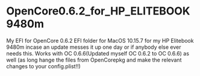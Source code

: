 # OpenCore0.6.2_for_HP_ELITEBOOK9480m
My EFI for OpenCore 0.6.2 EFI folder for MacOS 10.15.7 for my HP Elitebook 9480m incase an update messes it up one day or if anybody else ever needs this.
Works with OC 0.6.6(Updated myself OC 0.6.2 to OC 0.6.6) as well (as long hange the files from OpenCorepkg and make the relevant changes to your config.plist!!)
